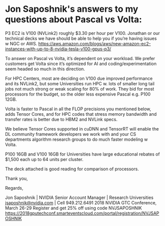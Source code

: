 # Jon Saposhnik's answers to my questions about Pascal vs Volta:

P3 EC2 is V100 (NVLink2) roughly $3.30 per hour per V100.  Jonathan or our technical decks we have should be able to help you if you’re having issues w NGC or AWS.
https://aws.amazon.com/blogs/aws/new-amazon-ec2-instances-with-up-to-8-nvidia-tesla-v100-gpus-p3/
 
To answer on Pascal vs Volta, it’s dependent on your workload.  We prefer customers get Volta since it’s optimized for AI and coding/experimentation seem headed so much in this direction. 

For HPC Centers, most are deciding on V100 due improved performance and its NVLink2, but some Universities run HPC w. lots of smaller long tail jobs not much strong or weak scaling for 80% of work.
They bid for most processors for the budget, so the older less expensive Pascal e.g. P100 12GB.  

Volta is faster to Pascal in all the FLOP precisions you mentioned below, adds Tensor Cores, and for HPC codes that stress memory bandwidth and transfer rates is better due to HBM2 and NVLink specs. 



We believe Tensor Cores supported in cuDNN and TensorRT will enable the DL community framework developers we work with and your CS departments algorithm research groups to do much faster modeling w Volta.
 
P100 16GB and V100 16GB  for Universities have large educational rebates of $1,500 each up to 64 units per cluster.
 
The deck attached is good reading for comparison of processors.
 
 
Thank you,
 
 
Regards,
 
Jon Saposhnik | NVIDIA Senior Account Manager | Research Universities
jsaposhnik@nvidia.com | Cell 949.212.6491
2018 NVIDIA GTC Conference, March 26-29 
Register and get 25% off using code NVJSAPOSHNIK
https://2018gputechconf.smarteventscloud.com/portal/registration/NVJSAPOSHNIK
